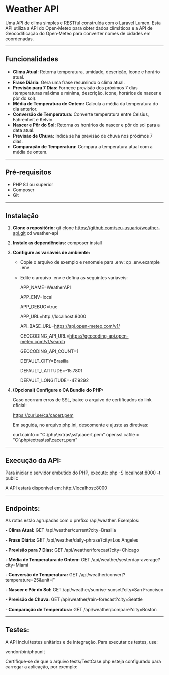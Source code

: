 # Weather API

Uma API de clima simples e RESTful construída com o Laravel Lumen. Esta API utiliza a API do Open‑Meteo para obter dados climáticos e a API de Geocodificação do Open‑Meteo para converter nomes de cidades em coordenadas.

--------------------------------------------------

## Funcionalidades

- **Clima Atual:** Retorna temperatura, umidade, descrição, ícone e horário atual.
- **Frase Diária:** Gera uma frase resumindo o clima atual.
- **Previsão para 7 Dias:** Fornece previsão dos próximos 7 dias (temperaturas máxima e mínima, descrição, ícone, horários de nascer e pôr do sol).
- **Média de Temperatura de Ontem:** Calcula a média da temperatura do dia anterior.
- **Conversão de Temperatura:** Converte temperatura entre Celsius, Fahrenheit e Kelvin.
- **Nascer e Pôr do Sol:** Retorna os horários de nascer e pôr do sol para a data atual.
- **Previsão de Chuva:** Indica se há previsão de chuva nos próximos 7 dias.
- **Comparação de Temperatura:** Compara a temperatura atual com a média de ontem.

--------------------------------------------------

## Pré-requisitos

- PHP 8.1 ou superior
- Composer
- Git

--------------------------------------------------

## Instalação

1. **Clone o repositório:**
   git clone https://github.com/seu-usuario/weather-api.git
   cd weather-api

2. **Instale as dependências:**
   composer install

3. **Configure as variáveis de ambiente:**
   - Copie o arquivo de exemplo e renomeie para .env:
     cp .env.example .env
   - Edite o arquivo .env e defina as seguintes variáveis:

     APP_NAME=WeatherAPI
     
     APP_ENV=local
     
     APP_DEBUG=true
     
     APP_URL=http://localhost:8000

     API_BASE_URL=https://api.open-meteo.com/v1/
     
     GEOCODING_API_URL=https://geocoding-api.open-meteo.com/v1/search
     
     GEOCODING_API_COUNT=1
     
     DEFAULT_CITY=Brasilia
     
     DEFAULT_LATITUDE=-15.7801
     
     DEFAULT_LONGITUDE=-47.9292
     

4. **(Opcional) Configure o CA Bundle do PHP:**

   Caso ocorram erros de SSL, baixe o arquivo de certificados do link oficial:

   https://curl.se/ca/cacert.pem

   Em seguida, no arquivo php.ini, descomente e ajuste as diretivas:

   curl.cainfo = "C:\php\extras\ssl\cacert.pem"
   openssl.cafile = "C:\php\extras\ssl\cacert.pem"

--------------------------------------------------

## Execução da API:

Para iniciar o servidor embutido do PHP, execute:
   php -S localhost:8000 -t public

A API estará disponível em:
   http://localhost:8000

--------------------------------------------------

## Endpoints:

As rotas estão agrupadas com o prefixo /api/weather. Exemplos:

**- Clima Atual:** GET /api/weather/current?city=Brasilia

**- Frase Diária:** GET /api/weather/daily-phrase?city=Los Angeles

**- Previsão para 7 Dias:** GET /api/weather/forecast?city=Chicago

**- Média de Temperatura de Ontem:** GET /api/weather/yesterday-average?city=Miami

**- Conversão de Temperatura:** GET /api/weather/convert?temperature=25&unit=F

**- Nascer e Pôr do Sol:** GET /api/weather/sunrise-sunset?city=San Francisco

**- Previsão de Chuva:** GET /api/weather/rain-forecast?city=Seattle

**- Comparação de Temperatura:** GET /api/weather/compare?city=Boston

--------------------------------------------------

## Testes:

A API inclui testes unitários e de integração. Para executar os testes, use:

   vendor/bin/phpunit

Certifique-se de que o arquivo tests/TestCase.php esteja configurado para carregar a aplicação, por exemplo:

<?php
namespace Tests;
use Laravel\Lumen\Testing\TestCase as BaseTestCase;
abstract class TestCase extends BaseTestCase {
    public function createApplication() {
        return require __DIR__.'/../bootstrap/app.php';
    }
}


--------------------------------------------------

## Contribuição:

Sinta-se à vontade para enviar pull requests, relatar issues ou sugerir melhorias.

--------------------------------------------------

## Licença:
Este projeto está licenciado sob a MIT License.
